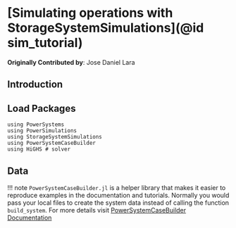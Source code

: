 # [Simulating operations with StorageSystemSimulations](@id sim_tutorial)

**Originally Contributed by**: Jose Daniel Lara

## Introduction


## Load Packages

```@example op_problem
using PowerSystems
using PowerSimulations
using StorageSystemSimulations
using PowerSystemCaseBuilder
using HiGHS # solver
```

## Data

!!! note
    `PowerSystemCaseBuilder.jl` is a helper library that makes it easier to reproduce examples in the documentation and tutorials. Normally you would pass your local files to create the system data instead of calling the function `build_system`.
    For more details visit [PowerSystemCaseBuilder Documentation](https://nrel-sienna.github.io/PowerSystems.jl/stable/tutorials/powersystembuilder/)
